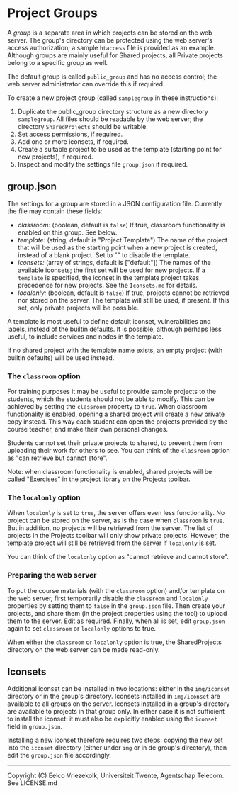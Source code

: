 #  Project Groups
A *group* is a separate area in which projects can be stored on the web server.
The group's directory can be protected using the web server's access authorization; a sample `htaccess` file is provided as an example.
Although groups are mainly useful for Shared projects, all Private projects belong to a specific group as well.

The default group is called `public_group` and has no access control; the web server administrator can override this if required.

To create a new project group (called `samplegroup` in these instructions):
1. Duplicate the public_group directory structure as a new directory `samplegroup`. All files should be readable by the web server; the directory `SharedProjects` should be writable.
2. Set access permissions, if required.
3. Add one or more iconsets, if required.
4. Create a suitable project to be used as the template (starting point for new projects), if required.
5. Inspect and modify the settings file `group.json` if required.

## group.json
The settings for a group are stored in a JSON configuration file. Currently the file may contain these fields:
* *classroom:* (boolean, default is `false`) If true, classroom functionality is enabled on this group. See below.
* *template:* (string, default is "Project Template") The name of the project that will be used as the starting point when a new project is created, instead of a blank project. Set to "" to disable the template. 
* *iconsets:* (array of strings, default is ["default"]) The names of the available iconsets; the first set will be used for new projects. If a `template` is specified, the iconset in the template project takes precedence for new projects. See the `Iconsets.md` for details.
* *localonly:* (boolean, default is `false`) If true, projects cannot be retrieved nor stored on the server. The template will still be used, if present. If this set, only private projects will be possible.

A template is most useful to define default iconset, vulnerabilities and labels, instead of the builtin defaults. It is possible, although perhaps less useful, to include services and nodes in the template.

If no shared project with the template name exists, an empty project (with builtin defaults) will be used instead.

### The `classroom` option
For training purposes it may be useful to provide sample projects to the students, which the students should not be able to modify.
This can be achieved by setting the `classroom` property to `true`.
When classroom functionality is enabled, opening a shared project will create a new private copy instead.
This way each student can open the projects provided by the course teacher, and make their own personal changes.

Students cannot set their private projects to shared, to prevent them from uploading their work for others to see.
You can think of the `classroom` option as "can retrieve but cannot store".

Note: when classroom functionality is enabled, shared projects will be called "Exercises" in the project library on the Projects toolbar.

### The `localonly` option
When `localonly` is set to `true`, the server offers even less functionality. No project can be stored on the server, as is the case when `classroom` is `true`.
But in addition, no projects will be retrieved from the server. The list of projects in the Projects toolbar will only show private projects.
However, the template project will still be retrieved from the server if `localonly` is set.

You can think of the `localonly` option as "cannot retrieve and cannot store".

### Preparing the web server
To put the course materials (with the `classroom` option) and/or template on the web server, first temporarily disable the `classroom` and `localonly` properties by setting them to `false` in the `group.json` file.
Then create your projects, and share them (in the project properties using the tool) to upload them to the server. Edit as required.
Finally, when all is set, edit `group.json` again to set `classroom` or `localonly` options to true.

When either the `classroom` or `localonly` option is true, the SharedProjects directory on the web server can be made read-only. 

## Iconsets

Additional iconset can be installed in two locations: either in the `img/iconset` directory or in the group's directory. Iconsets installed in `img/iconset` are available to all groups on the server. Iconsets installed in a group's directory are available to projects in that group only. In either case it is not sufficient to install the iconset: it must also be explicitly enabled using the `iconset` field in `group.json`.

Installing a new iconset therefore requires two steps: copying the new set into the `iconset` directory (either under `img` or in de group's directory), then edit the `group.json` file accordingly.

---

Copyright (C) Eelco Vriezekolk, Universiteit Twente, Agentschap Telecom.
See LICENSE.md

